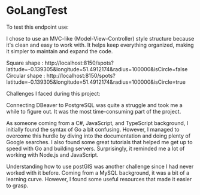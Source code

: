 # GoLangTest

To test this endpoint use:

I chose to use an MVC-like (Model-View-Controller) style structure because it's clean and easy to work with. It helps keep everything organized, making it simpler to maintain and expand the code.

Square shape : http://localhost:8150/spots?latitude=-0.139305&longitude=51.4912174&radius=100000&isCircle=false
Circular shape : http://localhost:8150/spots?latitude=-0.139305&longitude=51.4912174&radius=100000&isCircle=true

Challenges I faced during this project:

Connecting DBeaver to PostgreSQL was quite a struggle and took me a while to figure out. It was the most time-consuming part of the project.

As someone coming from a C#, JavaScript, and TypeScript background, I initially found the syntax of Go a bit confusing. However, I managed to overcome this hurdle by diving into the documentation and doing plenty of Google searches. I also found some great tutorials that helped me get up to speed with Go and building servers. Surprisingly, it reminded me a lot of working with Node.js and JavaScript.

Understanding how to use postGIS was another challenge since I had never worked with it before. Coming from a MySQL background, it was a bit of a learning curve. However, I found some useful resources that made it easier to grasp.
